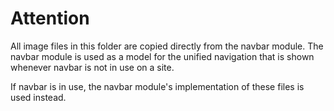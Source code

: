# Attention

All image files in this folder are copied directly from the navbar module.
The navbar module is used as a model for the unified navigation that is shown whenever navbar is not in use on a site.

If navbar is in use, the navbar module's implementation of these files is used instead.
